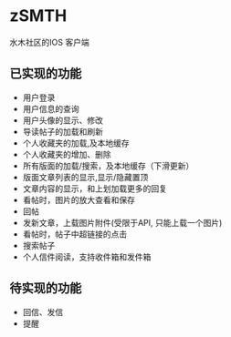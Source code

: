 # zSMTH
水木社区的IOS 客户端

## 已实现的功能
* 用户登录
* 用户信息的查询
* 用户头像的显示、修改
* 导读帖子的加载和刷新
* 个人收藏夹的加载,及本地缓存
* 个人收藏夹的增加、删除
* 所有版面的加载/搜索，及本地缓存（下滑更新）
* 版面文章列表的显示,显示/隐藏置顶
* 文章内容的显示，和上划加载更多的回复
* 看帖时，图片的放大查看和保存
* 回帖
* 发新文章，上载图片附件(受限于API, 只能上载一个图片)
* 看帖时，帖子中超链接的点击
* 搜索帖子
* 个人信件阅读，支持收件箱和发件箱


## 待实现的功能
* 回信、发信
* 提醒


